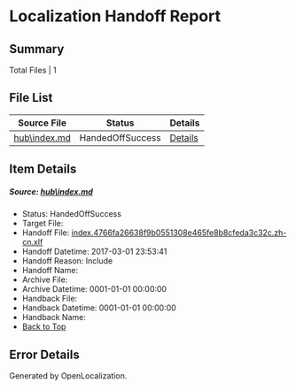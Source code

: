 # <a name='report-top'></a> Localization Handoff Report

## Summary
 Total Files | 1

## File List
 Source File | Status | Details 
 ----------- | ------ | ------- 
 [hub\index.md](https://cpubwin.visualstudio.com/windows-uwp/_git/windows-uwp/commit/24a1269621ecb502c15132277bc21e6e9b3181a2?path=hub%2Findex.md&_a=contents) | HandedOffSuccess | [Details](#491d5a849d2073cebd142d7e1d3470cf6a2e34647)

## Item Details
##### <a name='491d5a849d2073cebd142d7e1d3470cf6a2e34647'></a> Source: [hub\index.md](https://cpubwin.visualstudio.com/windows-uwp/_git/windows-uwp/commit/24a1269621ecb502c15132277bc21e6e9b3181a2?path=hub%2Findex.md&_a=contents)
* Status: HandedOffSuccess
* Target File: 
* Handoff File: [index.4766fa26638f9b0551308e465fe8b8cfeda3c32c.zh-cn.xlf](https://cpubwin.visualstudio.com/windows-uwp/_git/WDCLib.handoff/commit/4d51a0a43e843a62e537b2a3476274635c80790b?path=ol-handoff%2Fcpubwin%2Fwindows-uwp.zh-cn%2Fmaster%2Findex.4766fa26638f9b0551308e465fe8b8cfeda3c32c.zh-cn.xlf&_a=contents)
* Handoff Datetime: 2017-03-01 23:53:41
* Handoff Reason: Include
* Handoff Name: 
* Archive File: 
* Archive Datetime: 0001-01-01 00:00:00
* Handback File: 
* Handback Datetime: 0001-01-01 00:00:00
* Handback Name: 
* [Back to Top](#report-top)


## Error Details

Generated by OpenLocalization.
